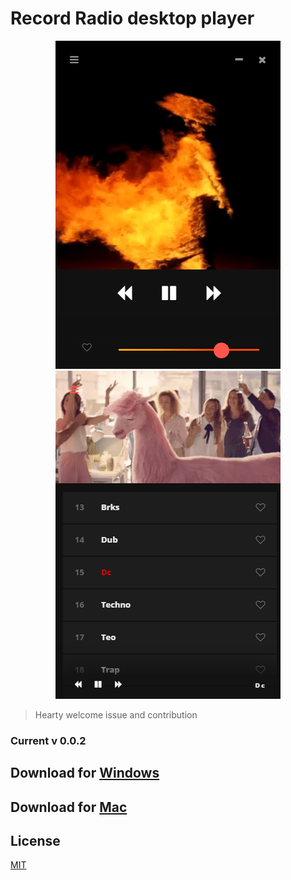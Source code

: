 # Record Radio desktop player

<p align="center">
<img src="./Radio Record_1.png">
<img src="./Radio Record_2.png">
</p>

> Hearty welcome issue and contribution
### Current v 0.0.2

## Download for [Windows](https://github.com/RALMAZ/Record-Player/releases/download/0.0.2/Radio.Record.Setup.0.0.2.exe)
  
## Download for [Mac](https://github.com/RALMAZ/Record-Player/releases/download/0.0.2/Radio.Record.0.0.2.app.zip)


## License

[MIT](https://github.com/RALMAZ/Record-Player/blob/master/LICENSE)


